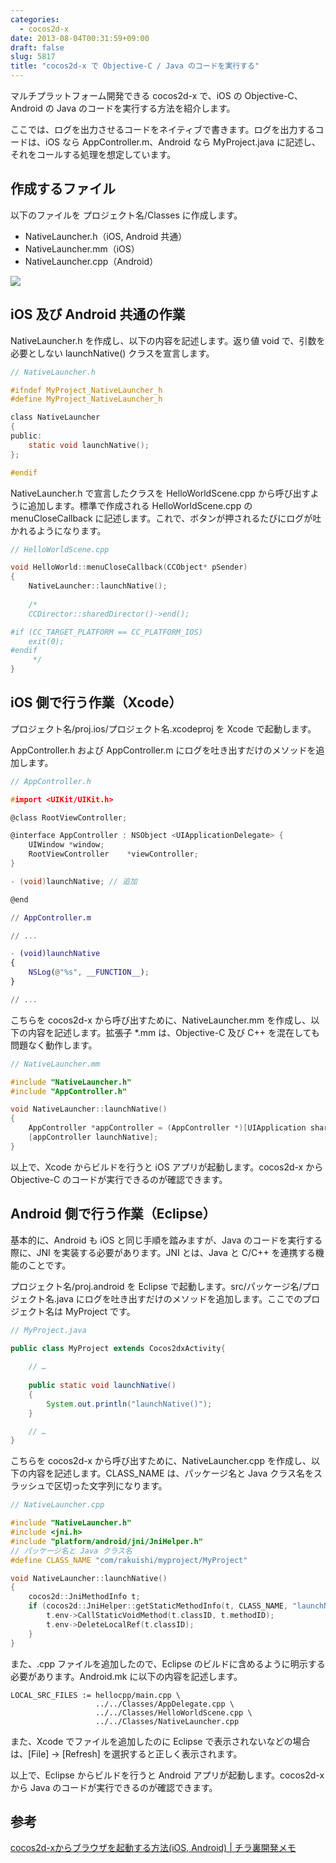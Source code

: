 ```yaml
---
categories:
  - cocos2d-x
date: 2013-08-04T00:31:59+09:00
draft: false
slug: 5817
title: "cocos2d-x で Objective-C / Java のコードを実行する"
---
```


マルチプラットフォーム開発できる cocos2d-x で、iOS の Objective-C、Android の Java のコードを実行する方法を紹介します。

ここでは、ログを出力させるコードをネイティブで書きます。ログを出力するコードは、iOS なら AppController.m、Android なら MyProject.java に記述し、それをコールする処理を想定しています。

## 作成するファイル

以下のファイルを プロジェクト名/Classes に作成します。

* NativeLauncher.h（iOS, Android 共通）
* NativeLauncher.mm（iOS）
* NativeLauncher.cpp（Android）

![](/images/2013/08/5817_1.png)

## iOS 及び Android 共通の作業

NativeLauncher.h を作成し、以下の内容を記述します。返り値 void で、引数を必要としない launchNative() クラスを宣言します。

```h
// NativeLauncher.h

#ifndef MyProject_NativeLauncher_h
#define MyProject_NativeLauncher_h

class NativeLauncher
{
public:
    static void launchNative();
};

#endif
```

NativeLauncher.h で宣言したクラスを HelloWorldScene.cpp から呼び出すように追加します。標準で作成される HelloWorldScene.cpp の menuCloseCallback に記述します。これで、ボタンが押されるたびにログが吐かれるようになります。

```cpp
// HelloWorldScene.cpp

void HelloWorld::menuCloseCallback(CCObject* pSender)
{
    NativeLauncher::launchNative();
    
    /*
    CCDirector::sharedDirector()->end();

#if (CC_TARGET_PLATFORM == CC_PLATFORM_IOS)
    exit(0);
#endif
     */
}
```

## iOS 側で行う作業（Xcode）

プロジェクト名/proj.ios/プロジェクト名.xcodeproj を Xcode で起動します。

AppController.h および AppController.m にログを吐き出すだけのメソッドを追加します。

```h
// AppController.h

#import <UIKit/UIKit.h>

@class RootViewController;

@interface AppController : NSObject <UIApplicationDelegate> {
    UIWindow *window;
    RootViewController    *viewController;
}

- (void)launchNative; // 追加

@end
```

```m
// AppController.m

// ...

- (void)launchNative
{
    NSLog(@"%s", __FUNCTION__);
}

// ...
```

こちらを cocos2d-x から呼び出すために、NativeLauncher.mm を作成し、以下の内容を記述します。拡張子 *.mm は、Objective-C 及び C++ を混在しても問題なく動作します。

```mm
// NativeLauncher.mm

#include "NativeLauncher.h"
#include "AppController.h"

void NativeLauncher::launchNative()
{
    AppController *appController = (AppController *)[UIApplication sharedApplication].delegate;
    [appController launchNative];
}
```

以上で、Xcode からビルドを行うと iOS アプリが起動します。cocos2d-x から Objective-C のコードが実行できるのが確認できます。

## Android 側で行う作業（Eclipse）

基本的に、Android も iOS と同じ手順を踏みますが、Java のコードを実行する際に、JNI を実装する必要があります。JNI とは、Java と C/C++ を連携する機能のことです。

プロジェクト名/proj.android を Eclipse で起動します。src/パッケージ名/プロジェクト名.java にログを吐き出すだけのメソッドを追加します。ここでのプロジェクト名は MyProject です。

```java
// MyProject.java

public class MyProject extends Cocos2dxActivity{
	
    // …
    
    public static void launchNative()
    {
        System.out.println("launchNative()");
    }

    // …
}
```

こちらを cocos2d-x から呼び出すために、NativeLauncher.cpp を作成し、以下の内容を記述します。CLASS_NAME は、パッケージ名と Java クラス名をスラッシュで区切った文字列になります。

```cpp
// NativeLauncher.cpp

#include "NativeLauncher.h"
#include <jni.h>
#include "platform/android/jni/JniHelper.h"
// パッケージ名と Java クラス名
#define CLASS_NAME "com/rakuishi/myproject/MyProject"

void NativeLauncher::launchNative()
{
	cocos2d::JniMethodInfo t;
	if (cocos2d::JniHelper::getStaticMethodInfo(t, CLASS_NAME, "launchNative", "()V")) {
		t.env->CallStaticVoidMethod(t.classID, t.methodID);
		t.env->DeleteLocalRef(t.classID);
	}
}
```

また、.cpp ファイルを追加したので、Eclipse のビルドに含めるように明示する必要があります。Android.mk に以下の内容を記述します。

```
LOCAL_SRC_FILES := hellocpp/main.cpp \
                   ../../Classes/AppDelegate.cpp \
                   ../../Classes/HelloWorldScene.cpp \
                   ../../Classes/NativeLauncher.cpp
```

また、Xcode でファイルを追加したのに Eclipse で表示されないなどの場合は、[File] → [Refresh] を選択すると正しく表示されます。

以上で、Eclipse からビルドを行うと Android アプリが起動します。cocos2d-x から Java のコードが実行できるのが確認できます。

## 参考

[cocos2d-xからブラウザを起動する方法(iOS, Android) | チラ裏開発メモ](http://tks2.net/memo/?p=74)
